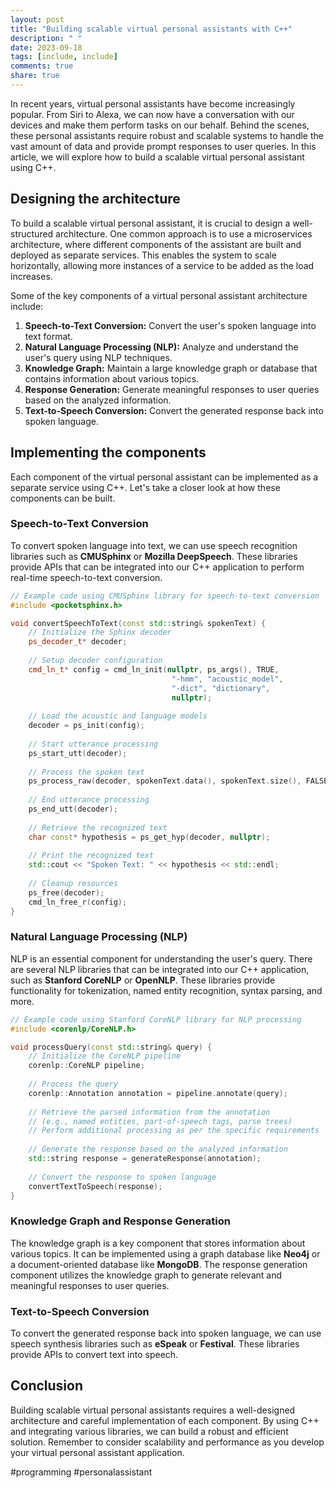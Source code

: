```yaml
---
layout: post
title: "Building scalable virtual personal assistants with C++"
description: " "
date: 2023-09-18
tags: [include, include]
comments: true
share: true
---
```


In recent years, virtual personal assistants have become increasingly popular. From Siri to Alexa, we can now have a conversation with our devices and make them perform tasks on our behalf. Behind the scenes, these personal assistants require robust and scalable systems to handle the vast amount of data and provide prompt responses to user queries. In this article, we will explore how to build a scalable virtual personal assistant using C++.

## Designing the architecture

To build a scalable virtual personal assistant, it is crucial to design a well-structured architecture. One common approach is to use a microservices architecture, where different components of the assistant are built and deployed as separate services. This enables the system to scale horizontally, allowing more instances of a service to be added as the load increases.

Some of the key components of a virtual personal assistant architecture include:

1. **Speech-to-Text Conversion:** Convert the user's spoken language into text format.
2. **Natural Language Processing (NLP):** Analyze and understand the user's query using NLP techniques.
3. **Knowledge Graph:** Maintain a large knowledge graph or database that contains information about various topics.
4. **Response Generation:** Generate meaningful responses to user queries based on the analyzed information.
5. **Text-to-Speech Conversion:** Convert the generated response back into spoken language.

## Implementing the components

Each component of the virtual personal assistant can be implemented as a separate service using C++. Let's take a closer look at how these components can be built.

### **Speech-to-Text Conversion**

To convert spoken language into text, we can use speech recognition libraries such as **CMUSphinx** or **Mozilla DeepSpeech**. These libraries provide APIs that can be integrated into our C++ application to perform real-time speech-to-text conversion.

```cpp
// Example code using CMUSphinx library for speech-to-text conversion
#include <pocketsphinx.h>

void convertSpeechToText(const std::string& spokenText) {
    // Initialize the Sphinx decoder
    ps_decoder_t* decoder;
    
    // Setup decoder configuration
    cmd_ln_t* config = cmd_ln_init(nullptr, ps_args(), TRUE,
                                    "-hmm", "acoustic_model",
                                    "-dict", "dictionary",
                                    nullptr);
    
    // Load the acoustic and language models
    decoder = ps_init(config);
    
    // Start utterance processing
    ps_start_utt(decoder);
    
    // Process the spoken text
    ps_process_raw(decoder, spokenText.data(), spokenText.size(), FALSE, FALSE);
    
    // End utterance processing
    ps_end_utt(decoder);
    
    // Retrieve the recognized text
    char const* hypothesis = ps_get_hyp(decoder, nullptr);
    
    // Print the recognized text
    std::cout << "Spoken Text: " << hypothesis << std::endl;
    
    // Cleanup resources
    ps_free(decoder);
    cmd_ln_free_r(config);
}
```

### **Natural Language Processing (NLP)**

NLP is an essential component for understanding the user's query. There are several NLP libraries that can be integrated into our C++ application, such as **Stanford CoreNLP** or **OpenNLP**. These libraries provide functionality for tokenization, named entity recognition, syntax parsing, and more.

```cpp
// Example code using Stanford CoreNLP library for NLP processing
#include <corenlp/CoreNLP.h>

void processQuery(const std::string& query) {
    // Initialize the CoreNLP pipeline
    corenlp::CoreNLP pipeline;
    
    // Process the query
    corenlp::Annotation annotation = pipeline.annotate(query);
    
    // Retrieve the parsed information from the annotation
    // (e.g., named entities, part-of-speech tags, parse trees)
    // Perform additional processing as per the specific requirements
    
    // Generate the response based on the analyzed information
    std::string response = generateResponse(annotation);
    
    // Convert the response to spoken language
    convertTextToSpeech(response);
}
```

### **Knowledge Graph and Response Generation**

The knowledge graph is a key component that stores information about various topics. It can be implemented using a graph database like **Neo4j** or a document-oriented database like **MongoDB**. The response generation component utilizes the knowledge graph to generate relevant and meaningful responses to user queries.

### **Text-to-Speech Conversion**

To convert the generated response back into spoken language, we can use speech synthesis libraries such as **eSpeak** or **Festival**. These libraries provide APIs to convert text into speech.

## Conclusion

Building scalable virtual personal assistants requires a well-designed architecture and careful implementation of each component. By using C++ and integrating various libraries, we can build a robust and efficient solution. Remember to consider scalability and performance as you develop your virtual personal assistant application.

#programming #personalassistant